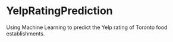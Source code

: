 # YelpRatingPrediction
Using Machine Learning to predict the Yelp rating of Toronto food establishments.
